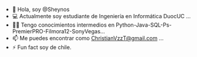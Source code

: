 - 👋 Hola, soy @Sheynos
- 💻 Actualmente soy estudiante de Ingeniería en Informática DuocUC ...
- 👨‍💻 Tengo conocimientos intermedios en Python-Java-SQL-Ps-PremierPRO-Filmora12-SonyVegas...
- 📫 Me puedes encontrar como ChristianVzzT@gmail.com ...
- ⚡ Fun fact soy de chile.

<!---
Sheynos/Sheynos is a ✨ special ✨ repository because its `README.md` (this file) appears on your GitHub profile.
You can click the Preview link to take a look at your changes.
--->
